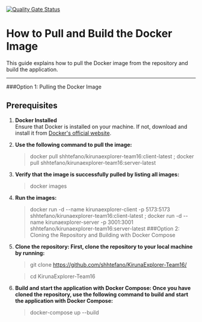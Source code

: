 
[![Quality Gate Status](https://sonarcloud.io/api/project_badges/measure?project=kiruna-explorer-team-16_kiruna-explorer&metric=alert_status)](https://sonarcloud.io/summary/new_code?id=kiruna-explorer-team-16_kiruna-explorer)
# How to Pull and Build the Docker Image

This guide explains how to pull the Docker image from the repository and build the application.

---
###Option 1: Pulling the Docker Image
## Prerequisites

1. **Docker Installed**  
   Ensure that Docker is installed on your machine. If not, download and install it from [Docker's official website](https://www.docker.com/).

2. **Use the following command to pull the image:**  
   >docker pull shhtefano/kirunaexplorer-team16:client-latest ; docker pull shhtefano/kirunaexplorer-team16:server-latest

3. **Verify that the image is successfully pulled by listing all images:**  
   >docker images
4. **Run the images:**  
   >docker run -d --name kirunaexplorer-client -p 5173:5173 shhtefano/kirunaexplorer-team16:client-latest ; docker run -d --name kirunaexplorer-server -p 3001:3001 shhtefano/kirunaexplorer-team16:server-latest
###Option 2: Cloning the Repository and Building with Docker Compose
   
1. **Clone the repository: First, clone the repository to your local machine by running:**  
   >git clone https://github.com/shhtefano/KirunaExplorer-Team16/
   
   >cd KirunaExplorer-Team16
   
2. **Build and start the application with Docker Compose: Once you have cloned the repository, use the following command to build and start the application with Docker Compose:**  
   >docker-compose up --build
   


